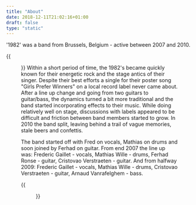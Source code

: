 ```yaml
---
title: "About"
date: 2018-12-11T21:02:16+01:00
draft: false
type: "static"
---
```


<p class="has-text-centered">'1982' was a band from Brussels, Belgium - active between 2007 and 2010.</p>
{{<figure src="images/1982_bota.jpg" class="image align-right is-240x240" alt="1982 band picture" title="Botanique - BXL, 2009" caption="pictured: Fred and Cris." intr="intr-square" img-class="intr-item">}}
Within a short period of time, the 1982's became quickly known for their energetic rock and the stage antics of their singer. Despite their best efforts a single for their poster song "Girls Prefer Winners" on a local record label never came about. After a line up change and going from two guitars to guitar/bass, the dynamics turned a bit more traditional and the band started incorporating effects to their music. While doing relatively well on stage, discussions with labels appeared to be difficult and friction between band members started to grow. In 2010 the band split, leaving behind a trail of vague memories, stale beers and confettis.</p>
<p>The band started off with Fred on vocals, Mathias on drums and soon joined by Ferhad on guitar. 
From end 2007 the line up was: 
Frederic Gaillet - vocals, Mathias Wille - drums, Ferhad Ronse - guitar, Cristovao Verstraeten - guitar.  And from halfway 2009:
Frederic Gaillet - vocals, Mathias Wille - drums, Cristovao Verstraeten - guitar, Arnaud Vanrafelghem - bass.</p>
{{<figure src="images/band_pic.jpg" class="align-center image is-600x338" alt="1982 band picture" caption="from left to right: Ferhad, Fred, Cris and Mathias." intr="intr-16x9" img-class="intr-item">}}